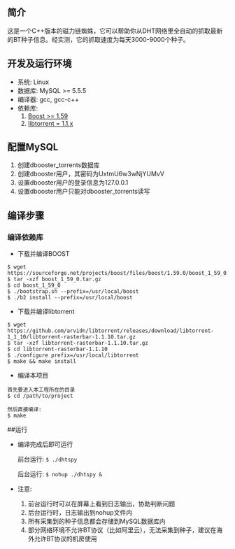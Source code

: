 ## 简介
这是一个C++版本的磁力链蜘蛛，它可以帮助你从DHT网络里全自动的抓取最新的BT种子信息。经实测，它的抓取速度为每天3000-9000个种子。

## 开发及运行环境
* 系统: Linux
* 数据库: MySQL >= 5.5.5
* 编译器: gcc, gcc-c++
* 依赖库: 
   1. [Boost >= 1.59](https://www.boost.org/users/history/)
   2. [libtorrent = 1.1.x](https://github.com/arvidn/libtorrent/releases/tag/libtorrent-1_1_10)

## 配置MySQL
1. 创建dbooster_torrents数据库
2. 创建dbooster用户，其密码为UxtmU6w3wNjYUMvV
3. 设置dbooster用户的登录信息为127.0.0.1
4. 设置dbooster用户只能对dbooster_torrents读写


## 编译步骤
### 编译依赖库
* 下载并编译BOOST

```
$ wget https://sourceforge.net/projects/boost/files/boost/1.59.0/boost_1_59_0.tar.gz/download
$ tar -xzf boost_1_59_0.tar.gz
$ cd boost_1_59_0
$ ./bootstrap.sh --prefix=/usr/local/boost
$ ./b2 install --prefix=/usr/local/boost
```

* 下载并编译libtorrent

```
$ wget https://github.com/arvidn/libtorrent/releases/download/libtorrent-1_1_10/libtorrent-rasterbar-1.1.10.tar.gz
$ tar -xzf libtorrent-rasterbar-1.1.10.tar.gz
$ cd libtorrent-rasterbar-1.1.10
$ ./configure prefix=/usr/local/libtorrent
$ make && make install
```

* 编译本项目

```
首先要进入本工程所在的目录
$ cd /path/to/project

然后直接编译: 
$ make
```

##运行

* 编译完成后即可运行

  前台运行: `$ ./dhtspy`

  后台运行: `$ nohup ./dhtspy &`

* 注意:
  1. 前台运行时可以在屏幕上看到日志输出，协助判断问题
  2. 后台运行时，日志输出到nohup文件内
  3. 所有采集到的种子信息都会存储到MySQL数据库内
  4. 部分网络环境不允许BT协议（比如阿里云），无法采集到种子，建议在海外允许BT协议的机房使用